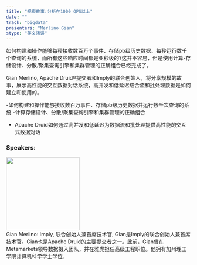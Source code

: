 ```yaml
---
title: "规模故事:分析在1000 QPS以上"
date: "" 
track: "bigdata"
presenters: "Merlino Gian"
stype: "英文演讲"
---
```

如何构建和操作能够每秒接收数百万个事件、存储pb级历史数据、每秒运行数千个查询的系统，而所有这些响应时间都是亚秒级的?这并不容易，但是使用计算-存储设计、分散/聚集查询引擎和集群管理的正确组合已经完成了。

Gian Merlino, Apache Druid®提交者和Imply的联合创始人，将分享规模的故事，展示高性能的交互数据对话系统，高并发和低延迟结合流和批处理数据是如何建立和使用的。

-如何构建和操作能够接收数百万事件、存储pb级历史数据并运行数千次查询的系统
-计算存储设计、分散/聚集查询引擎和集群管理的正确组合
- Apache Druid如何通过高并发和低延迟为数据流和批处理提供高性能的交互式数据对话
 ### Speakers: 
 <img src="images/speaker/1117.png" width="200" /><br>Gian Merlino: Imply, 联合创始人兼首席技术官, Gian是Imply的联合创始人兼首席技术官。Gian也是Apache Druid的主要提交者之一。此前，Gian曾在Metamarkets领导数据摄入团队，并在雅虎担任高级工程职位。他拥有加州理工学院计算机科学学士学位。

 